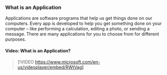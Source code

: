 ### What is an Application
Applications are software programs that help us get things done on our computers. Every app is developed to help you get something done on your computer – like performing a calculation, editing a photo, or sending a message. There are many applications for you to choose from for different purposes.

#### Video: What is an Application?
> [!VIDEO https://www.microsoft.com/en-us/videoplayer/embed/RWtVag]